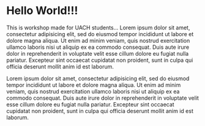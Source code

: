 # Hello World!!!

This is workshop made for UACH students...
Lorem ipsum dolor sit amet, consectetur adipisicing elit, sed do eiusmod tempor incididunt
ut labore et dolore magna aliqua. Ut enim ad minim veniam, quis nostrud exercitation
ullamco laboris nisi ut aliquip ex ea commodo consequat. Duis aute irure dolor in
reprehenderit in voluptate velit esse cillum dolore eu fugiat nulla pariatur. Excepteur
sint occaecat cupidatat non proident, sunt in culpa qui officia deserunt mollit anim id est
laborum.

Lorem ipsum dolor sit amet, consectetur adipisicing elit, sed do eiusmod tempor incididunt
ut labore et dolore magna aliqua. Ut enim ad minim veniam, quis nostrud exercitation
ullamco laboris nisi ut aliquip ex ea commodo consequat. Duis aute irure dolor in
reprehenderit in voluptate velit esse cillum dolore eu fugiat nulla pariatur. Excepteur
sint occaecat cupidatat non proident, sunt in culpa qui officia deserunt mollit anim id est
laborum.
